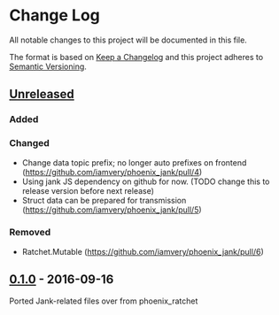 # Change Log
All notable changes to this project will be documented in this file.

The format is based on [Keep a Changelog](http://keepachangelog.com/) 
and this project adheres to [Semantic Versioning](http://semver.org/).

## [Unreleased]

### Added

### Changed
- Change data topic prefix; no longer auto prefixes on frontend (https://github.com/iamvery/phoenix_jank/pull/4)
- Using jank JS dependency on github for now. (TODO change this to release version before next release)
- Struct data can be prepared for transmission (https://github.com/iamvery/phoenix_jank/pull/5)

### Removed
- Ratchet.Mutable (https://github.com/iamvery/phoenix_jank/pull/6)

## [0.1.0] - 2016-09-16

Ported Jank-related files over from phoenix_ratchet

[Unreleased]: https://github.com/iamvery/phoenix_jank/compare/v0.1.0...HEAD
[0.1.0]: https://github.com/iamvery/phoenix_jank/compare/8bcb43...v0.1.0
